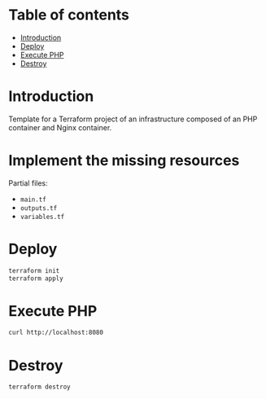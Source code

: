 # Table of contents

- [Introduction](#introduction)
- [Deploy](#deploy)
- [Execute PHP](#execute-php)
- [Destroy](#destroy)

# Introduction

Template for a Terraform project of an infrastructure composed of an PHP container and Nginx container.

# Implement the missing resources

Partial files:
- `main.tf`
- `outputs.tf`
- `variables.tf`

# Deploy

```bash
terraform init
terraform apply
```

# Execute PHP

```bash
curl http://localhost:8080
```

# Destroy

```bash
terraform destroy
```
